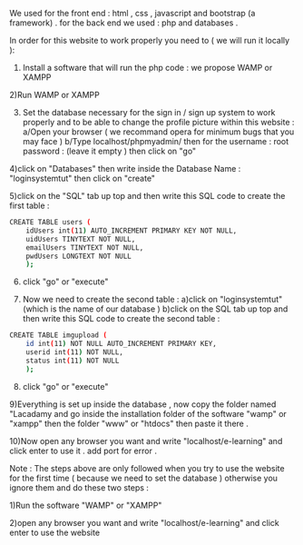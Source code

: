 We used for the front end : html , css , javascript and bootstrap (a framework) .
for the back end we used : php and databases .

In order for this website to work properly you need to  ( we will run it locally ): 
1) Install a software that will run the php code : we propose WAMP or XAMPP 

2)Run WAMP or XAMPP

3) Set the database necessary for the sign in / sign up system to work properly and to be able to change the profile picture within this website : 
	a/Open your browser ( we recommand opera for minimum bugs that you may face )
	b/Type localhost/phpmyadmin/ then for the username : root 
				                  password : (leave it empty )
then click on "go" 

 4)click on "Databases" then write inside the Database Name : "loginsystemtut" then click on "create"

5)click on the "SQL" tab up top and then write this SQL code to create the first table :
 
```sh
CREATE TABLE users (
	idUsers int(11) AUTO_INCREMENT PRIMARY KEY NOT NULL,
	uidUsers TINYTEXT NOT NULL,
	emailUsers TINYTEXT NOT NULL,
	pwdUsers LONGTEXT NOT NULL
	);
```
  
6) click "go" or "execute" 

7) Now we need to create the second table :
	a)click on "loginsystemtut" (which is the name of our database )
	b)click on the SQL tab up top and then write this SQL code to create the second table : 
	
```sh
CREATE TABLE imgupload (
	id int(11) NOT NULL AUTO_INCREMENT PRIMARY KEY,
	userid int(11) NOT NULL,
	status int(11) NOT NULL
	);
```

8) click "go" or "execute" 

9)Everything is set up inside the database , now copy the folder named "Lacadamy and go inside the installation folder of the software "wamp" or "xampp" then the folder "www" or "htdocs" then paste it there .


10)Now open any browser you want and write "localhost/e-learning" and click enter to use it . add port for error .

Note : 
The steps above are only followed when you try to use the website for the first time  ( because we need to set the database ) otherwise you ignore them and do these two steps : 

1)Run the software "WAMP" or "XAMPP"

2)open any browser you want and write "localhost/e-learning" and click enter to use the website 
